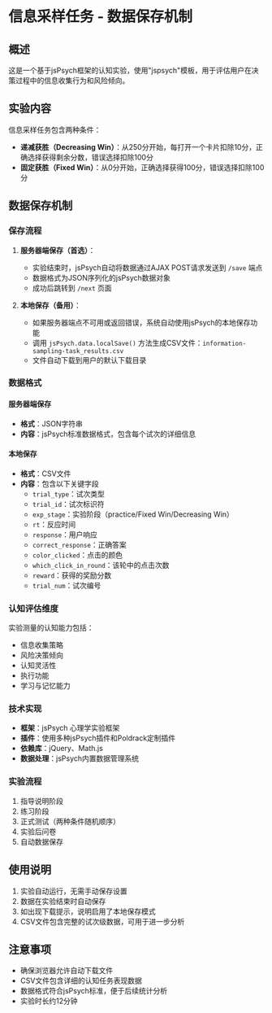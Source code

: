 # 信息采样任务 - 数据保存机制

## 概述

这是一个基于jsPsych框架的认知实验，使用"jspsych"模板，用于评估用户在决策过程中的信息收集行为和风险倾向。

## 实验内容

信息采样任务包含两种条件：
- **递减获胜（Decreasing Win）**：从250分开始，每打开一个卡片扣除10分，正确选择获得剩余分数，错误选择扣除100分
- **固定获胜（Fixed Win）**：从0分开始，正确选择获得100分，错误选择扣除100分

## 数据保存机制

### 保存流程

1. **服务器端保存（首选）**：
   - 实验结束时，jsPsych自动将数据通过AJAX POST请求发送到 `/save` 端点
   - 数据格式为JSON序列化的jsPsych数据对象
   - 成功后跳转到 `/next` 页面

2. **本地保存（备用）**：
   - 如果服务器端点不可用或返回错误，系统自动使用jsPsych的本地保存功能
   - 调用 `jsPsych.data.localSave()` 方法生成CSV文件：`information-sampling-task_results.csv`
   - 文件自动下载到用户的默认下载目录

### 数据格式

#### 服务器端保存
- **格式**：JSON字符串
- **内容**：jsPsych标准数据格式，包含每个试次的详细信息

#### 本地保存
- **格式**：CSV文件
- **内容**：包含以下关键字段
  - `trial_type`：试次类型
  - `trial_id`：试次标识符
  - `exp_stage`：实验阶段（practice/Fixed Win/Decreasing Win）
  - `rt`：反应时间
  - `response`：用户响应
  - `correct_response`：正确答案
  - `color_clicked`：点击的颜色
  - `which_click_in_round`：该轮中的点击次数
  - `reward`：获得的奖励分数
  - `trial_num`：试次编号

### 认知评估维度

实验测量的认知能力包括：
- 信息收集策略
- 风险决策倾向
- 认知灵活性
- 执行功能
- 学习与记忆能力

### 技术实现

- **框架**：jsPsych 心理学实验框架
- **插件**：使用多种jsPsych插件和Poldrack定制插件
- **依赖库**：jQuery、Math.js
- **数据处理**：jsPsych内置数据管理系统

### 实验流程

1. 指导说明阶段
2. 练习阶段
3. 正式测试（两种条件随机顺序）
4. 实验后问卷
5. 自动数据保存

## 使用说明

1. 实验自动运行，无需手动保存设置
2. 数据在实验结束时自动保存
3. 如出现下载提示，说明启用了本地保存模式
4. CSV文件包含完整的试次级数据，可用于进一步分析

## 注意事项

- 确保浏览器允许自动下载文件
- CSV文件包含详细的认知任务表现数据
- 数据格式符合jsPsych标准，便于后续统计分析
- 实验时长约12分钟